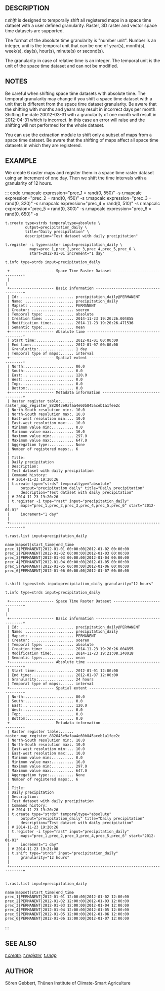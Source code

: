 ## DESCRIPTION

*t.shift* is designed to temporally shift all registered maps in a space
time dataset with a user defined granularity. Raster, 3D raster and
vector space time datasets are supported.

The format of the absolute time granularity is \"number unit\". Number
is an integer, unit is the temporal unit that can be one of year(s),
month(s), week(s), day(s), hour(s), minute(s) or second(s).

The granularity in case of relative time is an integer. The temporal
unit is the unit of the space time dataset and can not be modified.

## NOTES

Be careful when shifting space time datasets with absolute time. The
temporal granularity may change if you shift a space time dataset with a
unit that is different from the space time dataset granularity. Be aware
that the shifting with months and years may result in incorrect days per
month. Shifting the date 20012-03-31 with a granularity of one month
will result in 2012-04-31 which is incorrect. In this case an error will
raise and the shifting will not performed for the whole dataset.

You can use the extraction module to shift only a subset of maps from a
space time dataset. Be aware that the shifting of maps affect all space
time datasets in which they are registered.

## EXAMPLE

We create 6 raster maps and register them in a space time raster dataset
using an increment of one day. Then we shift the time intervals with a
granularity of 12 hours.

::: code
    r.mapcalc expression="prec_1 = rand(0, 550)" -s
    r.mapcalc expression="prec_2 = rand(0, 450)" -s
    r.mapcalc expression="prec_3 = rand(0, 320)" -s
    r.mapcalc expression="prec_4 = rand(0, 510)" -s
    r.mapcalc expression="prec_5 = rand(0, 300)" -s
    r.mapcalc expression="prec_6 = rand(0, 650)" -s

    t.create type=strds temporaltype=absolute \
             output=precipitation_daily \
             title="Daily precipitation" \
             description="Test dataset with daily precipitation"

    t.register -i type=raster input=precipitation_daily \
               maps=prec_1,prec_2,prec_3,prec_4,prec_5,prec_6 \
               start=2012-01-01 increment="1 day"

    t.info type=strds input=precipitation_daily

     +-------------------- Space Time Raster Dataset -----------------------------+
     |                                                                            |
     +-------------------- Basic information -------------------------------------+
     | Id: ........................ precipitation_daily@PERMANENT
     | Name: ...................... precipitation_daily
     | Mapset: .................... PERMANENT
     | Creator: ................... soeren
     | Temporal type: ............. absolute
     | Creation time: ............. 2014-11-23 19:20:26.004855
     | Modification time:.......... 2014-11-23 19:20:26.471536
     | Semantic type:.............. mean
     +-------------------- Absolute time -----------------------------------------+
     | Start time:................. 2012-01-01 00:00:00
     | End time:................... 2012-01-07 00:00:00
     | Granularity:................ 1 day
     | Temporal type of maps:...... interval
     +-------------------- Spatial extent ----------------------------------------+
     | North:...................... 80.0
     | South:...................... 0.0
     | East:.. .................... 120.0
     | West:....................... 0.0
     | Top:........................ 0.0
     | Bottom:..................... 0.0
     +-------------------- Metadata information ----------------------------------+
     | Raster register table:...... raster_map_register_882043e9afaa4e60b845aceb1a1fee2c
     | North-South resolution min:. 10.0
     | North-South resolution max:. 10.0
     | East-west resolution min:... 10.0
     | East-west resolution max:... 10.0
     | Minimum value min:.......... 0.0
     | Minimum value max:.......... 16.0
     | Maximum value min:.......... 297.0
     | Maximum value max:.......... 647.0
     | Aggregation type:........... None
     | Number of registered maps:.. 6
     |
     | Title:
     | Daily precipitation
     | Description:
     | Test dataset with daily precipitation
     | Command history:
     | # 2014-11-23 19:20:26
     | t.create type="strds" temporaltype="absolute"
     |     output="precipitation_daily" title="Daily precipitation"
     |     description="Test dataset with daily precipitation"
     | # 2014-11-23 19:20:26
     | t.register -i type="rast" input="precipitation_daily"
     |     maps="prec_1,prec_2,prec_3,prec_4,prec_5,prec_6" start="2012-01-01"
     |     increment="1 day"
     |
     +----------------------------------------------------------------------------+

    t.rast.list input=precipitation_daily

    name|mapset|start_time|end_time
    prec_1|PERMANENT|2012-01-01 00:00:00|2012-01-02 00:00:00
    prec_2|PERMANENT|2012-01-02 00:00:00|2012-01-03 00:00:00
    prec_3|PERMANENT|2012-01-03 00:00:00|2012-01-04 00:00:00
    prec_4|PERMANENT|2012-01-04 00:00:00|2012-01-05 00:00:00
    prec_5|PERMANENT|2012-01-05 00:00:00|2012-01-06 00:00:00
    prec_6|PERMANENT|2012-01-06 00:00:00|2012-01-07 00:00:00


    t.shift type=strds input=precipitation_daily granularity="12 hours"

    t.info type=strds input=precipitation_daily

     +-------------------- Space Time Raster Dataset -----------------------------+
     |                                                                            |
     +-------------------- Basic information -------------------------------------+
     | Id: ........................ precipitation_daily@PERMANENT
     | Name: ...................... precipitation_daily
     | Mapset: .................... PERMANENT
     | Creator: ................... soeren
     | Temporal type: ............. absolute
     | Creation time: ............. 2014-11-23 19:20:26.004855
     | Modification time:.......... 2014-11-23 19:21:08.240018
     | Semantic type:.............. mean
     +-------------------- Absolute time -----------------------------------------+
     | Start time:................. 2012-01-01 12:00:00
     | End time:................... 2012-01-07 12:00:00
     | Granularity:................ 24 hours
     | Temporal type of maps:...... interval
     +-------------------- Spatial extent ----------------------------------------+
     | North:...................... 80.0
     | South:...................... 0.0
     | East:.. .................... 120.0
     | West:....................... 0.0
     | Top:........................ 0.0
     | Bottom:..................... 0.0
     +-------------------- Metadata information ----------------------------------+
     | Raster register table:...... raster_map_register_882043e9afaa4e60b845aceb1a1fee2c
     | North-South resolution min:. 10.0
     | North-South resolution max:. 10.0
     | East-west resolution min:... 10.0
     | East-west resolution max:... 10.0
     | Minimum value min:.......... 0.0
     | Minimum value max:.......... 16.0
     | Maximum value min:.......... 297.0
     | Maximum value max:.......... 647.0
     | Aggregation type:........... None
     | Number of registered maps:.. 6
     |
     | Title:
     | Daily precipitation
     | Description:
     | Test dataset with daily precipitation
     | Command history:
     | # 2014-11-23 19:20:26
     | t.create type="strds" temporaltype="absolute"
     |     output="precipitation_daily" title="Daily precipitation"
     |     description="Test dataset with daily precipitation"
     | # 2014-11-23 19:20:26
     | t.register -i type="rast" input="precipitation_daily"
     |     maps="prec_1,prec_2,prec_3,prec_4,prec_5,prec_6" start="2012-01-01"
     |     increment="1 day"
     | # 2014-11-23 19:21:08
     | t.shift type="strds" input="precipitation_daily"
     |     granularity="12 hours"
     |
     +----------------------------------------------------------------------------+


    t.rast.list input=precipitation_daily

    name|mapset|start_time|end_time
    prec_1|PERMANENT|2012-01-01 12:00:00|2012-01-02 12:00:00
    prec_2|PERMANENT|2012-01-02 12:00:00|2012-01-03 12:00:00
    prec_3|PERMANENT|2012-01-03 12:00:00|2012-01-04 12:00:00
    prec_4|PERMANENT|2012-01-04 12:00:00|2012-01-05 12:00:00
    prec_5|PERMANENT|2012-01-05 12:00:00|2012-01-06 12:00:00
    prec_6|PERMANENT|2012-01-06 12:00:00|2012-01-07 12:00:00
:::

## SEE ALSO

*[t.create](t.create.html), [t.register](t.register.html),
[t.snap](t.snap.html)*

## AUTHOR

Sören Gebbert, Thünen Institute of Climate-Smart Agriculture
